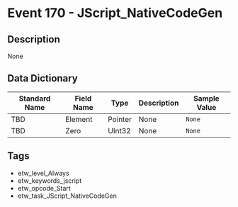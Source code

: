 # Event 170 - JScript_NativeCodeGen

## Description
None

## Data Dictionary
|Standard Name|Field Name|Type|Description|Sample Value|
|---|---|---|---|---|
|TBD|Element|Pointer|None|`None`|
|TBD|Zero|UInt32|None|`None`|

## Tags
* etw_level_Always
* etw_keywords_jscript
* etw_opcode_Start
* etw_task_JScript_NativeCodeGen